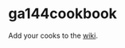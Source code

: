 ga144cookbook
=============

Add your cooks to the [wiki](https://github.com/jamesbowman/ga144cookbook/wiki).
